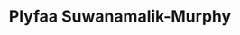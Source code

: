 ---
title: "Plyfaa Suwanamalik-Murphy"
presenter_id: plyfaa_suwanamalik-murphy
permalink: /member_full_publications/plyfaa_suwanamalik-murphy
layout: member_all_publications
---